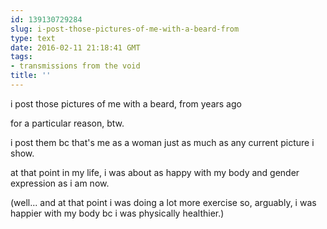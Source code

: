 ```yaml
---
id: 139130729284
slug: i-post-those-pictures-of-me-with-a-beard-from
type: text
date: 2016-02-11 21:18:41 GMT
tags:
- transmissions from the void
title: ''
---
```


i post those pictures of me with a beard, from years ago

for a particular reason, btw.

i post them bc that's me as a woman just as much as any current picture i show.

at that point in my life, i was about as happy with my body and gender expression as i am now.

(well... and at that point i was doing a lot more exercise so, arguably, i was happier with my body bc i was physically healthier.)